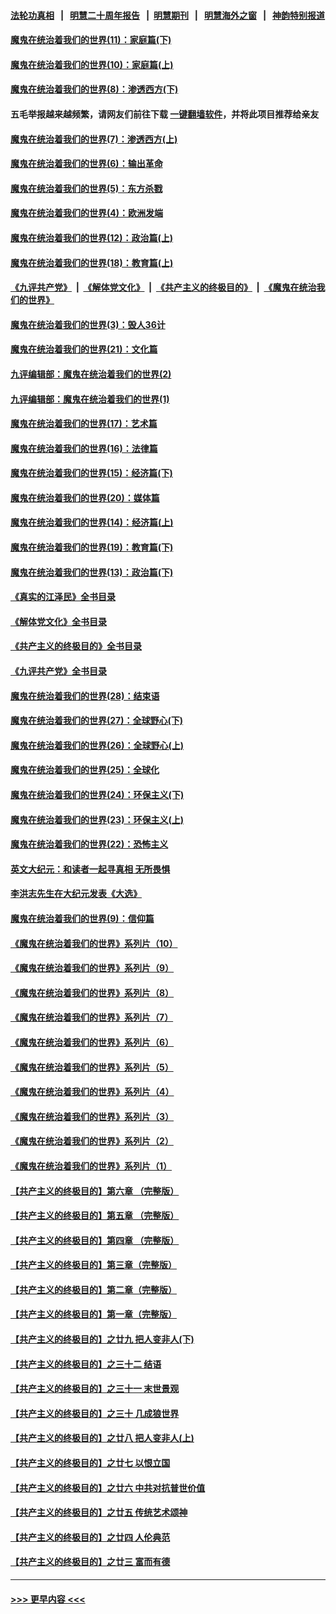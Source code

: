 #### [法轮功真相](https://github.com/gfw-breaker/truth/blob/master/README.md?t=0) &nbsp;&nbsp;|&nbsp;&nbsp; [明慧二十周年报告](https://github.com/gfw-breaker/mh-reports/blob/master/README.md?t=0) &nbsp;&nbsp;|&nbsp;&nbsp;[明慧期刊](https://github.com/gfw-breaker/mh-qikan) &nbsp;&nbsp;|&nbsp;&nbsp; [明慧海外之窗](https://github.com/gfw-breaker/mh-news/blob/master/README.md?t=0) &nbsp;&nbsp;|&nbsp;&nbsp; [神韵特别报道](https://github.com/gfw-breaker/mh-news/blob/master/shenyun.md?t=0)
#### [魔鬼在统治着我们的世界(11)：家庭篇(下)](../pages/nsc422/n10440961.md?t=12021050) 
#### [魔鬼在统治着我们的世界(10)：家庭篇(上)](../pages/nsc422/n10435448.md?t=12021050) 
#### [魔鬼在统治着我们的世界(8)：渗透西方(下)](../pages/nsc422/n10429603.md?t=12021050) 
#### 五毛举报越来越频繁，请网友们前往下载 [一键翻墙软件](https://github.com/gfw-breaker/ssr-accounts)，并将此项目推荐给亲友
#### [魔鬼在统治着我们的世界(7)：渗透西方(上)](../pages/nsc422/n10426013.md?t=12021050) 
#### [魔鬼在统治着我们的世界(6)：输出革命](../pages/nsc422/n10421536.md?t=12021050) 
#### [魔鬼在统治着我们的世界(5)：东方杀戮](../pages/nsc422/n10417707.md?t=12021050) 
#### [魔鬼在统治着我们的世界(4)：欧洲发端](../pages/nsc422/n10414890.md?t=12021050) 
#### [魔鬼在统治着我们的世界(12)：政治篇(上)](../pages/nsc422/n10444576.md?t=12021050) 
#### [魔鬼在统治着我们的世界(18)：教育篇(上)](../pages/nsc422/n10526970.md?t=12021050) 
#### [《九评共产党》](https://github.com/begood0513/9ping.md/blob/master/README.md) &nbsp;|&nbsp; [《解体党文化》](../../../../jtdwh.md/blob/master/README.md)  &nbsp;|&nbsp; [《共产主义的终极目的》](../../../../gczydzjmd.md/blob/master/README.md) &nbsp;|&nbsp; [《魔鬼在统治我们的世界》](../../../../mgztzwmdsj.md/blob/master/README.md) 
#### [魔鬼在统治着我们的世界(3)：毁人36计](../pages/nsc422/n10411583.md?t=12021050) 
#### [魔鬼在统治着我们的世界(21)：文化篇](../pages/nsc422/n10597706.md?t=12021050) 
#### [九评编辑部：魔鬼在统治着我们的世界(2)](../pages/nsc422/n10410036.md?t=12021050) 
#### [九评编辑部：魔鬼在统治着我们的世界(1)](../pages/nsc422/n10406825.md?t=12021050) 
#### [魔鬼在统治着我们的世界(17)：艺术篇](../pages/nsc422/n10499093.md?t=12021050) 
#### [魔鬼在统治着我们的世界(16)：法律篇](../pages/nsc422/n10485969.md?t=12021050) 
#### [魔鬼在统治着我们的世界(15)：经济篇(下)](../pages/nsc422/n10469975.md?t=12021050) 
#### [魔鬼在统治着我们的世界(20)：媒体篇](../pages/nsc422/n10586579.md?t=12021050) 
#### [魔鬼在统治着我们的世界(14)：经济篇(上)](../pages/nsc422/n10457370.md?t=12021050) 
#### [魔鬼在统治着我们的世界(19)：教育篇(下)](../pages/nsc422/n10564808.md?t=12021050) 
#### [魔鬼在统治着我们的世界(13)：政治篇(下)](../pages/nsc422/n10448270.md?t=12021050) 
#### [《真实的江泽民》全书目录](../pages/nsc422/n13721399.md?t=12021050) 
#### [《解体党文化》全书目录](../pages/nsc422/n13721157.md?t=12021050) 
#### [《共产主义的终极目的》全书目录](../pages/nsc422/n13721048.md?t=12021050) 
#### [《九评共产党》全书目录](../pages/nsc422/n13708085.md?t=12021050) 
#### [魔鬼在统治着我们的世界(28)：结束语](../pages/nsc422/n10936246.md?t=12021050) 
#### [魔鬼在统治着我们的世界(27)：全球野心(下)](../pages/nsc422/n10928319.md?t=12021050) 
#### [魔鬼在统治着我们的世界(26)：全球野心(上)](../pages/nsc422/n10900318.md?t=12021050) 
#### [魔鬼在统治着我们的世界(25)：全球化](../pages/nsc422/n10788205.md?t=12021050) 
#### [魔鬼在统治着我们的世界(24)：环保主义(下)](../pages/nsc422/n10695307.md?t=12021050) 
#### [魔鬼在统治着我们的世界(23)：环保主义(上)](../pages/nsc422/n10688613.md?t=12021050) 
#### [魔鬼在统治着我们的世界(22)：恐怖主义](../pages/nsc422/n10614727.md?t=12021050) 
#### [英文大纪元：和读者一起寻真相 无所畏惧](../pages/nsc422/n12542027.md?t=12021050) 
#### [李洪志先生在大纪元发表《大选》](../pages/nsc422/n12534746.md?t=12021050) 
#### [魔鬼在统治着我们的世界(9)：信仰篇](../pages/nsc422/n10432159.md?t=12021050) 
#### [《魔鬼在统治着我们的世界》系列片（10）](../pages/nsc422/n12292670.md?t=12021050) 
#### [《魔鬼在统治着我们的世界》系列片（9）](../pages/nsc422/n12290859.md?t=12021050) 
#### [《魔鬼在统治着我们的世界》系列片（8）](../pages/nsc422/n12287445.md?t=12021050) 
#### [《魔鬼在统治着我们的世界》系列片（7）](../pages/nsc422/n12283425.md?t=12021050) 
#### [《魔鬼在统治着我们的世界》系列片（6）](../pages/nsc422/n12282314.md?t=12021050) 
#### [《魔鬼在统治着我们的世界》系列片（5）](../pages/nsc422/n12281419.md?t=12021050) 
#### [《魔鬼在统治着我们的世界》系列片（4）](../pages/nsc422/n12274024.md?t=12021050) 
#### [《魔鬼在统治着我们的世界》系列片（3）](../pages/nsc422/n12271322.md?t=12021050) 
#### [《魔鬼在统治着我们的世界》系列片（2）](../pages/nsc422/n12269049.md?t=12021050) 
#### [《魔鬼在统治着我们的世界》系列片（1）](../pages/nsc422/n12267575.md?t=12021050) 
#### [【共产主义的终极目的】第六章 （完整版）](../pages/nsc422/n11428913.md?t=12021050) 
#### [【共产主义的终极目的】第五章 （完整版）](../pages/nsc422/n11428912.md?t=12021050) 
#### [【共产主义的终极目的】第四章 （完整版）](../pages/nsc422/n11428907.md?t=12021050) 
#### [【共产主义的终极目的】第三章（完整版）](../pages/nsc422/n11428848.md?t=12021050) 
#### [【共产主义的终极目的】第二章（完整版）](../pages/nsc422/n11428831.md?t=12021050) 
#### [【共产主义的终极目的】第一章（完整版）](../pages/nsc422/n11417651.md?t=12021050) 
#### [【共产主义的终极目的】之廿九 把人变非人(下)](../pages/nsc422/n11344140.md?t=12021050) 
#### [【共产主义的终极目的】之三十二 结语](../pages/nsc422/n11360535.md?t=12021050) 
#### [【共产主义的终极目的】之三十一 末世景观](../pages/nsc422/n11351129.md?t=12021050) 
#### [【共产主义的终极目的】之三十 几成狼世界](../pages/nsc422/n11348280.md?t=12021050) 
#### [【共产主义的终极目的】之廿八 把人变非人(上)](../pages/nsc422/n11340492.md?t=12021050) 
#### [【共产主义的终极目的】之廿七 以恨立国](../pages/nsc422/n11336944.md?t=12021050) 
#### [【共产主义的终极目的】之廿六 中共对抗普世价值](../pages/nsc422/n11324785.md?t=12021050) 
#### [【共产主义的终极目的】之廿五 传统艺术颂神](../pages/nsc422/n11296396.md?t=12021050) 
#### [【共产主义的终极目的】之廿四 人伦典范](../pages/nsc422/n11296397.md?t=12021050) 
#### [【共产主义的终极目的】之廿三 富而有德](../pages/nsc422/n11283598.md?t=12021050) 

----
#### [ >>> 更早内容 <<< ](../indexes/nsc422-earlier.md)
